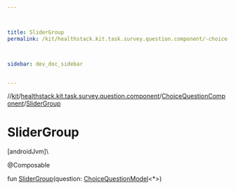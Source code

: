 ```yaml
---



title: SliderGroup
permalink: /kit/healthstack.kit.task.survey.question.component/-choice-question-component/-slider-group.html



sidebar: dev_doc_sidebar


---
```




//[kit](/kit.html)/[healthstack.kit.task.survey.question.component](../index.html)/[ChoiceQuestionComponent](index.html)/[SliderGroup](-slider-group.html)



# SliderGroup



[androidJvm]\




@Composable



fun [SliderGroup](-slider-group.html)(question: [ChoiceQuestionModel](../../healthstack.kit.task.survey.question.model/-choice-question-model/index.html)&lt;*&gt;)






